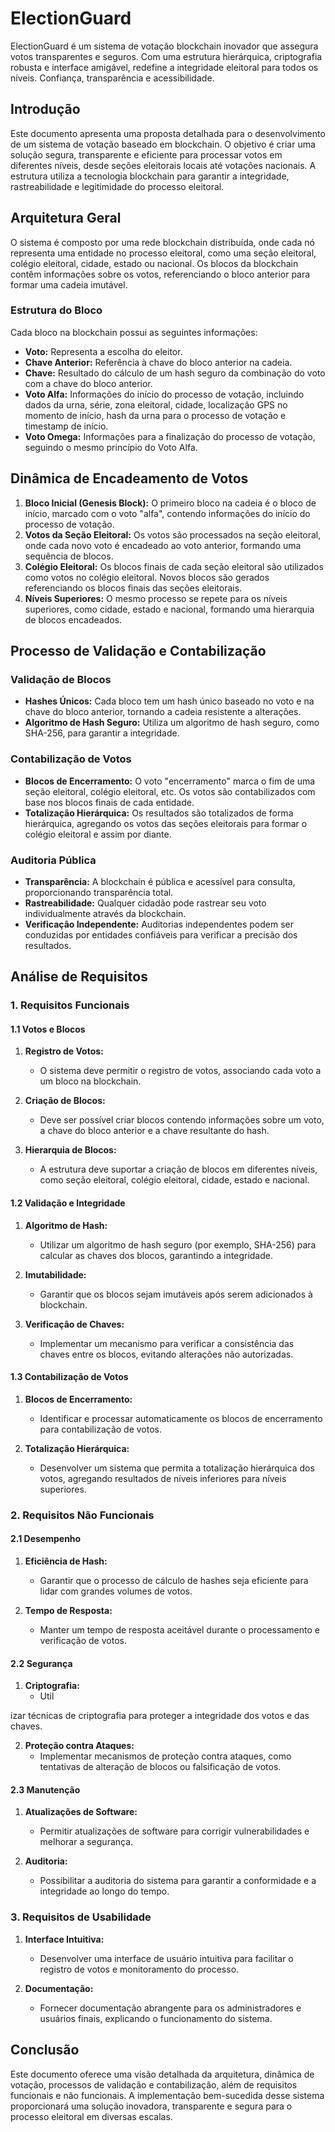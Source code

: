 # ElectionGuard
ElectionGuard é um sistema de votação blockchain inovador que assegura votos transparentes e seguros. Com uma estrutura hierárquica, criptografia robusta e interface amigável, redefine a integridade eleitoral para todos os níveis. Confiança, transparência e acessibilidade.

## Introdução

Este documento apresenta uma proposta detalhada para o desenvolvimento de um sistema de votação baseado em blockchain. O objetivo é criar uma solução segura, transparente e eficiente para processar votos em diferentes níveis, desde seções eleitorais locais até votações nacionais. A estrutura utiliza a tecnologia blockchain para garantir a integridade, rastreabilidade e legitimidade do processo eleitoral.

## Arquitetura Geral

O sistema é composto por uma rede blockchain distribuída, onde cada nó representa uma entidade no processo eleitoral, como uma seção eleitoral, colégio eleitoral, cidade, estado ou nacional. Os blocos da blockchain contêm informações sobre os votos, referenciando o bloco anterior para formar uma cadeia imutável.

### Estrutura do Bloco

Cada bloco na blockchain possui as seguintes informações:

- **Voto:** Representa a escolha do eleitor.
- **Chave Anterior:** Referência à chave do bloco anterior na cadeia.
- **Chave:** Resultado do cálculo de um hash seguro da combinação do voto com a chave do bloco anterior.
- **Voto Alfa:** Informações do início do processo de votação, incluindo dados da urna, série, zona eleitoral, cidade, localização GPS no momento de início, hash da urna para o processo de votação e timestamp de início.
- **Voto Omega:** Informações para a finalização do processo de votação, seguindo o mesmo princípio do Voto Alfa.

## Dinâmica de Encadeamento de Votos

1. **Bloco Inicial (Genesis Block):** O primeiro bloco na cadeia é o bloco de início, marcado com o voto "alfa", contendo informações do início do processo de votação.
2. **Votos da Seção Eleitoral:** Os votos são processados na seção eleitoral, onde cada novo voto é encadeado ao voto anterior, formando uma sequência de blocos.
3. **Colégio Eleitoral:** Os blocos finais de cada seção eleitoral são utilizados como votos no colégio eleitoral. Novos blocos são gerados referenciando os blocos finais das seções eleitorais.
4. **Níveis Superiores:** O mesmo processo se repete para os níveis superiores, como cidade, estado e nacional, formando uma hierarquia de blocos encadeados.

## Processo de Validação e Contabilização

### Validação de Blocos

- **Hashes Únicos:** Cada bloco tem um hash único baseado no voto e na chave do bloco anterior, tornando a cadeia resistente a alterações.
- **Algoritmo de Hash Seguro:** Utiliza um algoritmo de hash seguro, como SHA-256, para garantir a integridade.

### Contabilização de Votos

- **Blocos de Encerramento:** O voto "encerramento" marca o fim de uma seção eleitoral, colégio eleitoral, etc. Os votos são contabilizados com base nos blocos finais de cada entidade.
- **Totalização Hierárquica:** Os resultados são totalizados de forma hierárquica, agregando os votos das seções eleitorais para formar o colégio eleitoral e assim por diante.

### Auditoria Pública

- **Transparência:** A blockchain é pública e acessível para consulta, proporcionando transparência total.
- **Rastreabilidade:** Qualquer cidadão pode rastrear seu voto individualmente através da blockchain.
- **Verificação Independente:** Auditorias independentes podem ser conduzidas por entidades confiáveis para verificar a precisão dos resultados.

## Análise de Requisitos

### 1. Requisitos Funcionais

#### 1.1 Votos e Blocos

1. **Registro de Votos:**
   - O sistema deve permitir o registro de votos, associando cada voto a um bloco na blockchain.

2. **Criação de Blocos:**
   - Deve ser possível criar blocos contendo informações sobre um voto, a chave do bloco anterior e a chave resultante do hash.

3. **Hierarquia de Blocos:**
   - A estrutura deve suportar a criação de blocos em diferentes níveis, como seção eleitoral, colégio eleitoral, cidade, estado e nacional.

#### 1.2 Validação e Integridade

1. **Algoritmo de Hash:**
   - Utilizar um algoritmo de hash seguro (por exemplo, SHA-256) para calcular as chaves dos blocos, garantindo a integridade.

2. **Imutabilidade:**
   - Garantir que os blocos sejam imutáveis após serem adicionados à blockchain.

3. **Verificação de Chaves:**
   - Implementar um mecanismo para verificar a consistência das chaves entre os blocos, evitando alterações não autorizadas.

#### 1.3 Contabilização de Votos

1. **Blocos de Encerramento:**
   - Identificar e processar automaticamente os blocos de encerramento para contabilização de votos.

2. **Totalização Hierárquica:**
   - Desenvolver um sistema que permita a totalização hierárquica dos votos, agregando resultados de níveis inferiores para níveis superiores.

### 2. Requisitos Não Funcionais

#### 2.1 Desempenho

1. **Eficiência de Hash:**
   - Garantir que o processo de cálculo de hashes seja eficiente para lidar com grandes volumes de votos.

2. **Tempo de Resposta:**
   - Manter um tempo de resposta aceitável durante o processamento e verificação de votos.

#### 2.2 Segurança

1. **Criptografia:**
   - Util

izar técnicas de criptografia para proteger a integridade dos votos e das chaves.

2. **Proteção contra Ataques:**
   - Implementar mecanismos de proteção contra ataques, como tentativas de alteração de blocos ou falsificação de votos.

#### 2.3 Manutenção

1. **Atualizações de Software:**
   - Permitir atualizações de software para corrigir vulnerabilidades e melhorar a segurança.

2. **Auditoria:**
   - Possibilitar a auditoria do sistema para garantir a conformidade e a integridade ao longo do tempo.

### 3. Requisitos de Usabilidade

1. **Interface Intuitiva:**
   - Desenvolver uma interface de usuário intuitiva para facilitar o registro de votos e monitoramento do processo.

2. **Documentação:**
   - Fornecer documentação abrangente para os administradores e usuários finais, explicando o funcionamento do sistema.

## Conclusão

Este documento oferece uma visão detalhada da arquitetura, dinâmica de votação, processos de validação e contabilização, além de requisitos funcionais e não funcionais. A implementação bem-sucedida desse sistema proporcionará uma solução inovadora, transparente e segura para o processo eleitoral em diversas escalas.
